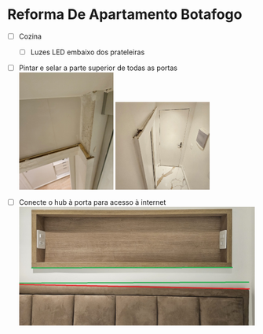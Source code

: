 # Reforma De Apartamento Botafogo


- [ ] Cozina
  - [ ] Luzes LED embaixo dos prateleiras

- [ ] Pintar e selar a parte superior de todas as portas
  <br><img src=fotos/Screenshot_20231021_171039_Gallery.jpg height=40% width=40%>
      <img src=fotos/Screenshot_20231021_171051_Gallery.jpg height=40% width=40%>

- [ ] Conecte o hub à porta para acesso à internet
  <br><img src=fotos/Correct_Headboard_alignment.jpg>
